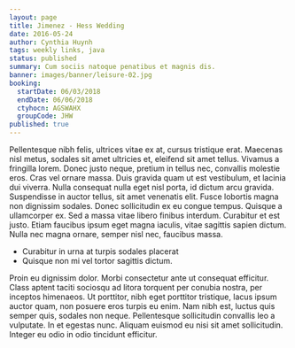 ```yaml
---
layout: page
title: Jimenez - Hess Wedding
date: 2016-05-24
author: Cynthia Huynh
tags: weekly links, java
status: published
summary: Cum sociis natoque penatibus et magnis dis.
banner: images/banner/leisure-02.jpg
booking:
  startDate: 06/03/2018
  endDate: 06/06/2018
  ctyhocn: AGSWAHX
  groupCode: JHW
published: true
---
```

Pellentesque nibh felis, ultrices vitae ex at, cursus tristique erat. Maecenas nisl metus, sodales sit amet ultricies et, eleifend sit amet tellus. Vivamus a fringilla lorem. Donec justo neque, pretium in tellus nec, convallis molestie eros. Cras vel ornare massa. Duis gravida quam ut est vestibulum, et lacinia dui viverra. Nulla consequat nulla eget nisl porta, id dictum arcu gravida. Suspendisse in auctor tellus, sit amet venenatis elit. Fusce lobortis magna non dignissim sodales. Donec sollicitudin ex eu congue tempus. Quisque a ullamcorper ex. Sed a massa vitae libero finibus interdum. Curabitur et est justo. Etiam faucibus ipsum eget magna iaculis, vitae sagittis sapien dictum. Nulla nec magna ornare, semper nisl nec, faucibus massa.

* Curabitur in urna at turpis sodales placerat
* Quisque non mi vel tortor sagittis dictum.

Proin eu dignissim dolor. Morbi consectetur ante ut consequat efficitur. Class aptent taciti sociosqu ad litora torquent per conubia nostra, per inceptos himenaeos. Ut porttitor, nibh eget porttitor tristique, lacus ipsum auctor quam, non posuere eros turpis eu enim. Nam nibh est, luctus quis semper quis, sodales non neque. Pellentesque sollicitudin convallis leo a vulputate. In et egestas nunc. Aliquam euismod eu nisi sit amet sollicitudin. Integer eu odio in odio tincidunt efficitur.
